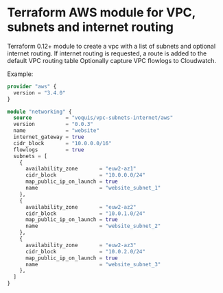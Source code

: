 Terraform AWS module for VPC, subnets and internet routing
===

Terraform 0.12+ module to create a vpc with a list of subnets and optional internet routing.
If internet routing is requested, a route is added to the default VPC routing table
Optionally capture VPC flowlogs to Cloudwatch.

Example:
```terraform
provider "aws" {
  version = "3.4.0"
}

module "networking" {
  source           = "voquis/vpc-subnets-internet/aws"
  version          = "0.0.3"
  name             = "website"
  internet_gateway = true
  cidr_block       = "10.0.0.0/16"
  flowlogs         = true
  subnets = [
    {
      availability_zone       = "euw2-az1"
      cidr_block              = "10.0.0.0/24"
      map_public_ip_on_launch = true
      name                    = "website_subnet_1"
    },
    {
      availability_zone       = "euw2-az2"
      cidr_block              = "10.0.1.0/24"
      map_public_ip_on_launch = true
      name                    = "website_subnet_2"
    },
    {
      availability_zone       = "euw2-az3"
      cidr_block              = "10.0.2.0/24"
      map_public_ip_on_launch = true
      name                    = "website_subnet_3"
    },
  ]
}
```
